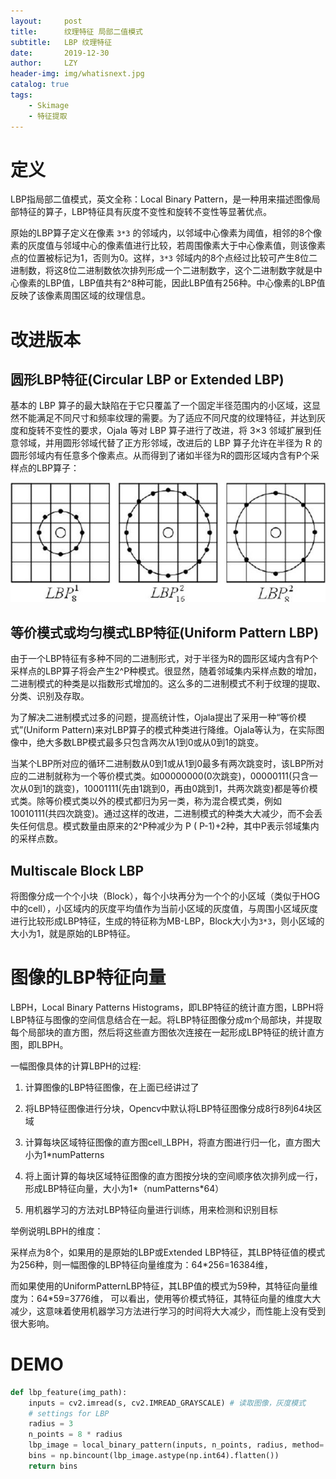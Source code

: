 ```yaml
---
layout:     post
title:      纹理特征 局部二值模式
subtitle:   LBP 纹理特征
date:       2019-12-30
author:     LZY
header-img: img/whatisnext.jpg
catalog: true
tags:
    - Skimage
    - 特征提取
---
```


# 定义

LBP指局部二值模式，英文全称：Local Binary Pattern，是一种用来描述图像局部特征的算子，LBP特征具有灰度不变性和旋转不变性等显著优点。

原始的LBP算子定义在像素 `3*3` 的邻域内，以邻域中心像素为阈值，相邻的8个像素的灰度值与邻域中心的像素值进行比较，若周围像素大于中心像素值，则该像素点的位置被标记为1，否则为0。这样，`3*3` 邻域内的8个点经过比较可产生8位二进制数，将这8位二进制数依次排列形成一个二进制数字，这个二进制数字就是中心像素的LBP值，LBP值共有2^8种可能，因此LBP值有256种。中心像素的LBP值反映了该像素周围区域的纹理信息。 

# 改进版本

## 圆形LBP特征(Circular LBP or Extended LBP)

基本的 LBP 算子的最大缺陷在于它只覆盖了一个固定半径范围内的小区域，这显然不能满足不同尺寸和频率纹理的需要。为了适应不同尺度的纹理特征，并达到灰度和旋转不变性的要求，Ojala 等对 LBP 算子进行了改进，将 3×3 邻域扩展到任意邻域，并用圆形邻域代替了正方形邻域，改进后的 LBP 算子允许在半径为 R 的圆形邻域内有任意多个像素点。从而得到了诸如半径为R的圆形区域内含有P个采样点的LBP算子： 

![](/img/202003565254.jpg)


## 等价模式或均匀模式LBP特征(Uniform Pattern LBP)

由于一个LBP特征有多种不同的二进制形式，对于半径为R的圆形区域内含有P个采样点的LBP算子将会产生2^P种模式。很显然，随着邻域集内采样点数的增加，二进制模式的种类是以指数形式增加的。这么多的二进制模式不利于纹理的提取、分类、识别及存取。

为了解决二进制模式过多的问题，提高统计性，Ojala提出了采用一种“等价模式”(Uniform Pattern)来对LBP算子的模式种类进行降维。Ojala等认为，在实际图像中，绝大多数LBP模式最多只包含两次从1到0或从0到1的跳变。

当某个LBP所对应的循环二进制数从0到1或从1到0最多有两次跳变时，该LBP所对应的二进制就称为一个等价模式类。如00000000(0次跳变)，00000111(只含一次从0到1的跳变)，10001111(先由1跳到0，再由0跳到1，共两次跳变)都是等价模式类。除等价模式类以外的模式都归为另一类，称为混合模式类，例如10010111(共四次跳变)。通过这样的改进，二进制模式的种类大大减少，而不会丢失任何信息。模式数量由原来的2^P种减少为 P ( P-1)+2种，其中P表示邻域集内的采样点数。

## Multiscale Block LBP

将图像分成一个个小块（Block），每个小块再分为一个个的小区域（类似于HOG中的cell），小区域内的灰度平均值作为当前小区域的灰度值，与周围小区域灰度进行比较形成LBP特征，生成的特征称为MB-LBP，Block大小为`3*3`，则小区域的大小为1，就是原始的LBP特征。

# 图像的LBP特征向量

LBPH，Local Binary Patterns Histograms，即LBP特征的统计直方图，LBPH将LBP特征与图像的空间信息结合在一起。将LBP特征图像分成m个局部块，并提取每个局部块的直方图，然后将这些直方图依次连接在一起形成LBP特征的统计直方图，即LBPH。 

一幅图像具体的计算LBPH的过程:

1. 计算图像的LBP特征图像，在上面已经讲过了

2. 将LBP特征图像进行分块，Opencv中默认将LBP特征图像分成8行8列64块区域

3. 计算每块区域特征图像的直方图cell_LBPH，将直方图进行归一化，直方图大小为1*numPatterns

4. 将上面计算的每块区域特征图像的直方图按分块的空间顺序依次排列成一行，形成LBP特征向量，大小为1*（numPatterns*64）

5. 用机器学习的方法对LBP特征向量进行训练，用来检测和识别目标 

举例说明LBPH的维度：

采样点为8个，如果用的是原始的LBP或Extended LBP特征，其LBP特征值的模式为256种，则一幅图像的LBP特征向量维度为：64*256=16384维，

而如果使用的UniformPatternLBP特征，其LBP值的模式为59种，其特征向量维度为：64*59=3776维，
可以看出，使用等价模式特征，其特征向量的维度大大减少，这意味着使用机器学习方法进行学习的时间将大大减少，而性能上没有受到很大影响。

# DEMO

```python
def lbp_feature(img_path):
    inputs = cv2.imread(s, cv2.IMREAD_GRAYSCALE) # 读取图像，灰度模式 
    # settings for LBP
    radius = 3
    n_points = 8 * radius
    lbp_image = local_binary_pattern(inputs, n_points, radius, method='uniform')
    bins = np.bincount(lbp_image.astype(np.int64).flatten())
    return bins
```
